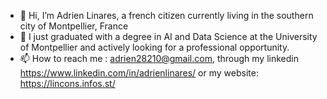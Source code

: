 - 👋 Hi, I’m Adrien Linares, a french citizen currently living in the southern city of Montpellier, France
- 🌱 I just graduated with a degree in AI and Data Science at the University of Montpellier and actively looking for a professional opportunity.
- 📫 How to reach me : adrien28210@gmail.com, through my linkedin https://www.linkedin.com/in/adrienlinares/ or my website: https://lincons.infos.st/
<!---
adlina1/adlina1 is a ✨ special ✨ repository because its `README.md` (this file) appears on your GitHub profile.
You can click the Preview link to take a look at your changes.
--->
